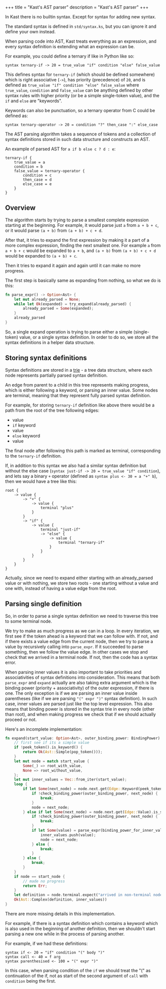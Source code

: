 +++
title = "Kast's AST parser"
description = "Kast's AST parser"
+++

In Kast there is no builtin syntax. Except for syntax for adding new syntax.

The standard syntax is defined in `std/syntax.ks`, but you can ignore it and define your own instead.

When parsing code into AST, Kast treats everything as an expression,
and every syntax definition is extending what an expression can be.

For example, you could define a ternary if like in Python like so:

```
syntax ternary-if -> 20 = true_value "if" condition "else" false_value
```

This defines syntax for `ternary-if` (which should be defined somewhere)
which is right associative (`->`), has priority (precedence) of `20`,
and is defined as `true_value "if" condition "else" false_value` where
`true_value`, `condition` and `false_value` can be anything defined by
other syntax rules with higher priority (or be a simple single-token value),
and the `if` and `else` are "keywords".

Keywords can also be punctuation, so a ternary operator from C could be defined as:

```
syntax ternary-operator -> 20 = condition "?" then_case ":" else_case
```

<!-- does that make sense? -->

The AST parsing algorithm takes a sequence of tokens and a collection of syntax definitions stored in such data structure and constructs an AST.

An example of parsed AST for `a if b else c ? d : e`:

```
ternary-if {
    true_value = a
    condition = b
    false_value = ternary-operator {
        condition = c
        then_case = d
        else_case = e
    }
}
```

## Overview

The algorithm starts by trying to parse a smallest
complete expression starting at the beginning.
For example, it would parse just `a` from `a + b + c`,
or it would parse `(a + b)` from `(a + b) + c + d`.

After that, it tries to expand the first expression by making it a part of a more complex expression, finding the next smallest one.
For example `a` from `a + b + c` would be expanded to `a + b`,
and `(a + b)` from `(a + b) + c + d` would be expanded to `(a + b) + c`.

Then it tries to expand it again and again until it can make no more progress.

The first step is basically same as expanding from nothing, so what we do is this:

```rs
fn parse_expr() -> Option<Ast> {
    let mut already_parsed = None;
    while let Ok(expanded) = try_expand(already_parsed) {
        already_parsed = Some(expanded);
    }
    already_parsed
}
```

<!-- Comment an actual line of source code -->

So, a single expand operation is trying to parse either a simple (single-token) value,
or a single syntax definition.
In order to do so, we store all the syntax definitions in a helper data structure.

## Storing syntax definitions

Syntax definitions are stored in a [trie](https://en.wikipedia.org/wiki/Trie) -
a tree data structure, where each node represents partially parsed syntax definition.

An edge from parent to a child in this tree represents making progress,
which is either following a keyword, or parsing an inner value.
Some nodes are terminal, meaning that they represent fully parsed syntax definition.

For example, for storing `ternary-if` definition like above
there would be a path from the root of the tree following edges:

- value
- `if` keyword
- value
- `else` keyword
- value

The final node after following this path is marked as terminal,
corresponding to the `ternary-if` definition.

If, in addition to this syntax we also had a similar syntax definition but without the else case
(`syntax just-if -> 20 = true_value "if" condition`),
and lets say a binary `+` operator (defined as `syntax plus <- 30 = a "+" b`),
then we would have a tree like this:

<!-- totally not a suspicious comment &mdash;&mdash;> <div style="display: none;"> -->

```
root {
    -> value {
        -> "+" {
            -> value {
                terminal "plus"
            }
        }
        -> "if" {
            -> value {
                terminal "just-if"
                -> "else" {
                    -> value {
                        terminal "ternary-if"
                    }
                }
            }
        }
    }
}
```

Actually, since we need to expand either starting with an already_parsed value or with nothing,
we store two roots - one starting without a value and one with,
instead of having a value edge from the root.

## Parsing single definition

So, in order to parse a single syntax definition we need to traverse this tree to some terminal node.

We try to make as much progress as we can in a loop.
In every iteration, we first see if the token ahead is a keyword that we can follow with.
If not, and if there exists a value edge from the current node, then we
try to parse a value by recursively calling into `parse_expr`.
If it succeeded to parse something, then we follow the value edge.
In other cases we stop and check that we arrived in a terminal node.
If not, then the code has a syntax error.

When parsing inner values it is also important to take
priorities and associativities of syntax definitions into consideration.
This means that both `parse_expr` and `expand` actually are also taking extra argument
which is the binding power (priority + associativity) of the outer expression, if there is one.
The only exception is if we are parsing an inner value inside parentheses
(like if we are parsing `"(" expr ")"` syntax definition).
In such case, inner values are parsed just like the top level expression.
This also means that binding power is stored in the syntax trie in every node (other than root),
and when making progress we check that if we should actually proceed or not.

Here's an incomplete implementation:

```rs
fn expand(start_value: Option<Ast>, outer_binding_power: BindingPower) -> Result<Ast> {
    // first see if its a simple value
    if !peek_token().is_keyword() {
        return Ok(Ast::Simple(pop_token()));
    }
    let mut node = match start_value {
        Some(_) => root_with_value,
        None => root_without_value,
    };
    let mut inner_values = Vec::from_iter(start_value);
    loop {
        if let Some(next_node) = node.next.get(Edge::Keyword(peek_token())) {
            if !check_binding_power(outer_binding_power, next_node) {
                break;
            }
            node = next_node;
        } else if let Some(next_node) = node.next.get(Edge::Value).is_some() {
            if !check_binding_power(outer_binding_power, next_node) {
                break;
            }
            if let Some(value) = parse_expr(binding_power_for_inner_values) {
                inner_values.push(value);
                node = next_node;
            } else {
                break;
            }
        } else {
            break;
        }
    }
    if node == start_node {
        // made no progress
        return Err;
    }
    let definition = node.terminal.expect("arrived in non-terminal node");
    Ok(Ast::Complex(definition, inner_values))
}
```

There are more missing details in this implementation.

For example, if there is a syntax definition which contains a keyword
which is also used in the beginning of another definition,
then we shouldn't start parsing a new one while in the process of parsing another.

For example, if we had these definitions:

```
syntax if <- 20 = "if" condition "(" body ")"
syntax call <- 40 = f arg
syntax parenthesised <- 100 = "(" expr ")"
```

In this case, when parsing condition of the `if` we should treat the "(" as continuation of the if, not as start of the second argument of `call` with `condition` being the first.

